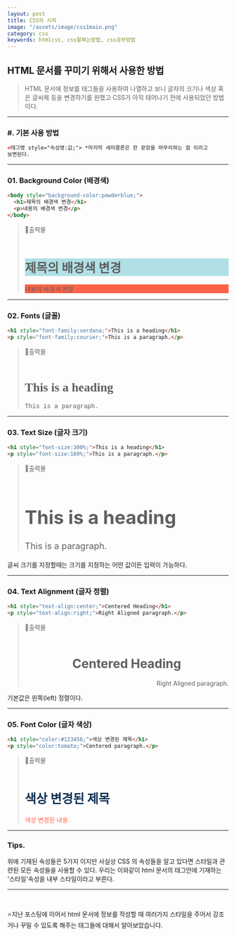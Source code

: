 ```yaml
---
layout: post
title: CSS의 시작
image: "/assets/image/css1main.png"
category: css
keywords: htmlcss, css잘짜는방법, css공부방법
---
```


<h2 class="posth2"> HTML 문서를 꾸미기 위해서 사용한 방법 </h2>

> HTML 문서에 정보를 태그들을 사용하여 나열하고 보니 글자의 크기나 색상 혹은 글씨체 등을 변경하기를 원했고 CSS가 아직 태어나기 전에 사용되었던 방법이다.

<hr>

<h3 class="post__h3__style">
<span class="post__htag__numbering">#.</span> 기본 사용 방법
</h3>

```html
<태그명 style="속성명:값;"> *마지막 세미콜론은 한 문장을 마무리하는 점 이라고
보면된다.
```

<hr>

<h3 class="post__h3__style">
<span class="post__htag__numbering">01.</span> Background Color (배경색)
</h3>

```html
<body style="background-color:powderblue;">
  <h1>제목의 배경색 변경</h1>
  <p>내용의 배경색 변경</p>
</body>
```

> &#128205;출력물
> <br><br>
>
> <h1 style="background-color:powderblue;">제목의 배경색 변경</h1>
> <p style="background-color:tomato;">내용의 배경색 변경</p>

<hr>

<h3 class="post__h3__style">
<span class="post__htag__numbering">02.</span> Fonts (글꼴)
</h3>

```html
<h1 style="font-family:verdana;">This is a heading</h1>
<p style="font-family:courier;">This is a paragraph.</p>
```

> &#128205;출력물
> <br><br>
>
> <h1 style="font-family:verdana;">This is a heading</h1>
> <p style="font-family:courier;">This is a paragraph.</p>

<hr>

<h3 class="post__h3__style">
<span class="post__htag__numbering">03.</span> Text Size (글자 크기)
</h3>

```html
<h1 style="font-size:300%;">This is a heading</h1>
<p style="font-size:160%;">This is a paragraph.</p>
```

> &#128205;출력물
> <br><br>
>
> <h1 style="font-size:300%;">This is a heading</h1>
> <p style="font-size:20px;">This is a paragraph.</p>

글씨 크기를 지정할때는 크기를 지정하는 어떤 값이든 입력이 가능하다.

<hr>

<h3 class="post__h3__style">
<span class="post__htag__numbering">04.</span> Text Alignment (글자 정렬)
</h3>

```html
<h1 style="text-align:center;">Centered Heading</h1>
<p style="text-align:right;">Right Aligned paragraph.</p>
```

> &#128205;출력물
> <br><br>
>
> <h1 style="text-align:center;">Centered Heading</h1>
> <p style="text-align:right;">Right Aligned paragraph.</p>

기본값은 왼쪽(left) 정렬이다.

<hr>

<h3 class="post__h3__style">
<span class="post__htag__numbering">05.</span> Font Color (글자 색상)
</h3>

```html
<h1 style="color:#123456;">색상 변경된 제목</h1>
<p style="color:tomato;">Centered paragraph.</p>
```

> &#128205;출력물
> <br><br>
>
> <h1 style="color:#123456;">색상 변경된 제목</h1>
> <p style="color:tomato;">색상 변경된 내용.</p>

<hr>

<h3 class="post__h3__style">
<span class="post__htag__numbering">Tips.</span> 
</h3>
위에 기재된 속성들은 5가지 이지만 사실상 CSS 의 속성들을 알고 있다면 스타일과 관련된 모든 속성들을 사용할 수 있다.
우리는 이와같이 html 문서의 태그안에 기재하는 '스타일'속성을 내부 스타일이라고 부른다.

<hr>

<br>

⭐️지난 포스팅에 이어서 html 문서에 정보를 작성할 때 여러가지 스타일을 주어서 강조거나 꾸밀 수 있도록 해주는 태그들에 대해서 알아보았습니다.

<!-- <h3 class="post__h3__style">
<span class="post__htag__numbering">Tip.</span> 몇가지 정리 사항.
</h3>

- 항상 소문자를 사용하는 것이 좋다.
- 속성값 따옴표가 필수는 아니지만 인용하는 것이 좋다.
- 큰따옴표와 작은따옴표 둘 다 사용가능하나 둘 다 사용해야하는경우 교차 사용한다. -->

<!-- <p class="pafterhr">
</p> -->
